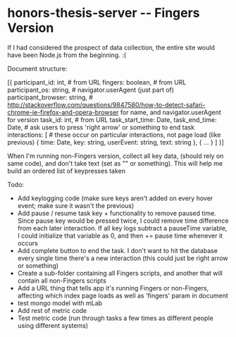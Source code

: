 # honors-thesis-server -- Fingers Version

If I had considered the prospect of data collection, the entire site would have been Node.js from the beginning. :(

Document structure:

[{
	participant_id: int, # from URL
	fingers: boolean, # from URL
	participant_os: string, # navigator.userAgent (just part of)
	participant_browser: string, # http://stackoverflow.com/questions/9847580/how-to-detect-safari-chrome-ie-firefox-and-opera-browser for name, and navigator.userAgent for version
	task_id: int, # from URL
	task_start_time: Date,
	task_end_time: Date, # ask users to press 'right arrow' or something to end task
	interactions: [ # these occur on particular interactions, not page load (like previous)
		{
			time: Date,
			key: string,
			userEvent: string,
			text: string
		},
		{
			...
		}
	]
}]

When I'm running non-Fingers version, collect all key data, (should rely on same code), and don't take text (set as "" or something). This will help me build an ordered list of keypresses taken

Todo:

* Add keylogging code (make sure keys aren't added on every hover event; make sure it wasn't the previous)
* Add pause / resume task key + functionality to remove paused time. Since pause key would be pressed twice, I could remove time difference from each later interaction. If all key logs subtract a pauseTime variable, I could initialize that variable as 0, and then += pause time whenever it occurs
* Add complete button to end the task. I don't want to hit the database every single time there's a new interaction (this could just be right arrow or something)
* Create a sub-folder containing all Fingers scripts, and another that will contain all non-Fingers scripts
* Add a URL thing that tells app it's running Fingers or non-Fingers, affecting which index page loads as well as 'fingers' param in document
* test mongo model with mLab
* Add rest of metric code
* Test metric code (run through tasks a few times as different people using different systems)


